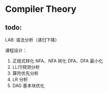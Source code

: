 # Compiler Theory

## todo:

LAB: 语法分析（递归下降）

课程设计：

1. 正规式转化 NFA、NFA 转化 DFA、DFA 最小化
2. LL(1)预测分析
3. 算符优先分析
4. LR 分析
5. DAG 基本块优化

